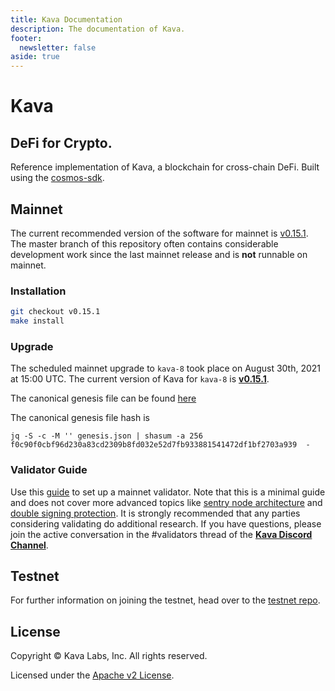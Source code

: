 ```yaml
---
title: Kava Documentation
description: The documentation of Kava.
footer:
  newsletter: false
aside: true
---
```


# Kava

## DeFi for Crypto.

Reference implementation of Kava, a blockchain for cross-chain DeFi. Built using the [cosmos-sdk](https://github.com/cosmos/cosmos-sdk).

## Mainnet

The current recommended version of the software for mainnet is [v0.15.1](https://github.com/Kava-Labs/kava/releases/tag/v0.15.1). The master branch of this repository often contains considerable development work since the last mainnet release and is __not__ runnable on mainnet.

### Installation

```bash
git checkout v0.15.1
make install
```

### Upgrade

The scheduled mainnet upgrade to `kava-8` took place on August 30th, 2021 at 15:00 UTC. The current version of Kava for `kava-8` is [__v0.15.1__](https://github.com/Kava-Labs/kava/releases/tag/v0.15.1).

The canonical genesis file can be found [here](https://github.com/Kava-Labs/launch/tree/master/kava-8)

The canonical genesis file hash is

```
jq -S -c -M '' genesis.json | shasum -a 256
f0c90f0cbf96d230a83cd2309b8fd032e52d7fb933881541472df1bf2703a939  -
```

### Validator Guide

Use this [ guide](https://github.com/Kava-Labs/kava/blob/master/docs/validatorguide.md) to set up a mainnet validator. Note that this is a minimal guide and does not cover more advanced topics like [sentry node architecture](https://github.com/stakefish/cosmos-validator-design) and [double signing protection](https://github.com/tendermint/tmkms). It is strongly recommended that any parties considering validating do additional research.  If you have questions, please join the active conversation in the #validators thread of the [__Kava Discord Channel__](https://discord.com/invite/kQzh3Uv).

## Testnet

For further information on joining the testnet, head over to the [testnet repo](https://github.com/Kava-Labs/kava-testnets).

## License

Copyright © Kava Labs, Inc. All rights reserved.

Licensed under the [Apache v2 License](LICENSE.md).
